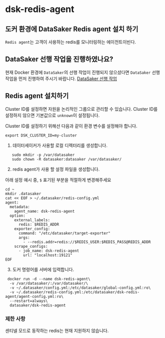 # dsk-redis-agent

## 도커 환경에 DataSaker Redis agent 설치 하기

`Redis agent`는 고객이 사용하는 redis를 모니터링하는 에이전트이빈다.

## DataSaker 선행 작업을 진행하였나요?

현재 Docker 환경에 `DataSaker`의 선행 작업이 진행되지 않으셨다면 `DataSaker` 선행 작업을 먼저 진행하여 주시기 바랍니다. [DataSaker 선행 작업](README.md)

## Redis agent 설치하기

Cluster ID를 설정하면 자원을 논리적인 그룹으로 관리할 수 있습니다. Cluster ID를 설정하지 않으면 기본값으로 `unknown`이 설정됩니다.

Cluster ID를 설정하기 위해선 다음과 같이 환경 변수를 설정해야 합니다.

```shell
export DSK_CLUSTER_ID=my-cluster
```

1. 데이터세이커가 사용할 로컬 디렉터리를 생성합니다.

```shell
   sudo mkdir -p /var/datasaker
   sudo chown -R datasaker:datasaker /var/datasaker/
```

2. redis agent가 사용 할 설정 파일을 생성합니다.

아래 설정 예시 중, `$` 표기된 부분을 적절하게 변경해주세요

```shell
cd ~
mkdir .datasaker
cat << EOF > ~/.datasaker/redis-config.yml
agent:
  metadata:
    agent_name: dsk-redis-agent
  option:
    external_labels:
      redis: $REDIS_ADDR
    exporter_config:
      command: "/etc/datasaker/target-exporter"
      args:
        - --redis.addr=redis://$REDIS_USER:$REDIS_PASS@REDIS_ADDR
    scrape_configs:
      - job_name: dsk-redis-agent
        url: "localhost:19121"
EOF
```

3. 도커 명령어를 서버에 입력합니다.

```shell
 docker run -d --name dsk-redis-agent\
  -v /var/datasaker/:/var/datasaker/\
  -v ~/.datasaker/config.yml:/etc/datasaker/global-config.yml:ro\
  -v ~/.datasaker/redis-config.yml:/etc/datasaker/dsk-redis-agent/agent-config.yml:ro\
  --restart=always\
  datasaker/dsk-redis-agent
```

### 제한 사항

센티넬 모드로 동작하는 redis는 현재 지원하지 않습니다.